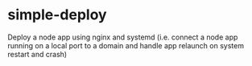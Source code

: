 # simple-deploy
Deploy a node app using nginx and systemd (i.e. connect a node app running on a local port to a domain and handle app relaunch on system restart and crash)
